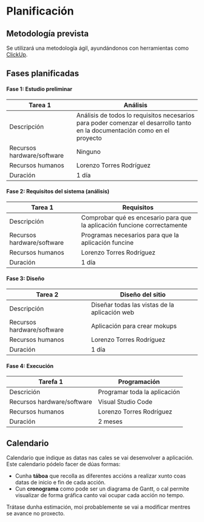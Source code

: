 # Planificación

## Metodología prevista
Se utilizará una metodología ágil, ayundándonos con herramientas como [ClickUp](https://clickup.com/2?utm_expid=.aV4GY1erSwu_p7FoBAj5Yg.1&utm_referrer=).

## Fases planificadas

#### Fase 1: Estudio preliminar

Tarea 1|Análisis
-|-
Descripción|Análisis de todos lo requisitos necesarios para poder comenzar el desarrollo tanto en la documentación como en el proyecto 
Recursos hardware/software| Ninguno
Recursos humanos|Lorenzo Torres Rodríguez
Duración| 1 día

#### Fase 2: Requisitos del sistema (análisis)

Tarea 1|Requisitos
-|-
Descripción|Comprobar qué es encesario para que la aplicación funcione correctamente
Recursos hardware/software|Programas necesarios para que la aplicación funcine
Recursos humanos|Lorenzo Torres Rodríguez
Duración| 1 día

#### Fase 3: Diseño

Tarea 2|Diseño del sitio
-|-
Descripción|Diseñar todas las vistas de la aplicación web
Recursos hardware/software|Aplicación para crear mokups
Recursos humanos|Lorenzo Torres Rodríguez
Duración| 1 día

#### Fase 4: Execución

Tarefa 1|Programación
-|-
Descrición| Programar toda la aplicación
Recursos hardware/software| Visual Studio Code
Recursos humanos|Lorenzo Torres Rodríguez
Duración| 2 meses

## Calendario
Calendario que indique as datas nas cales se vai desenvolver a aplicación. Este calendario pódelo facer de dúas formas:

- Cunha **táboa** que recolla as diferentes accións a realizar xunto coas datas de inicio e fin de cada acción.
- Cun **cronograma** como pode ser un diagrama de Gantt, o cal permite visualizar de forma gráfica canto vai ocupar cada acción no tempo.

Trátase dunha estimación, moi probablemente se vai a modificar mentres se avance no proxecto.
